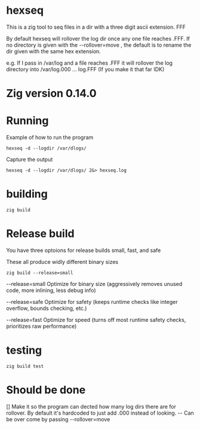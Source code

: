# hexseq
This is a zig tool to seq files in a dir with a three digit ascii extension. FFF

By default hexseq will rollover the log dir once any one file reaches .FFF. If no
directory is given with the --rollover=move <path>, the default is to rename the dir 
given with the same hex extension.

e.g. If I pass in /var/log and a file reaches .FFF it will rollover the log directory 
into /var/log.000 ... log.FFF (If you make it that far IDK)

# Zig version 0.14.0

# Running 
Example of how to run the program

```console
hexseq -d --logdir /var/dlogs/
```

Capture the output
```console
hexseq -d --logdir /var/dlogs/ 2&> hexseq.log
```

# building 
```console
zig build
```

# Release build
You have three optoions for release builds
small, fast, and safe

These all produce widly different binary sizes

```console
zig build --release=small
```

--release=small	Optimize for binary size (aggressively 
                removes unused code, more inlining, less debug info)

--release=safe	Optimize for safety (keeps runtime checks
                like integer overflow, bounds checking, etc.)

--release=fast	Optimize for speed (turns off most runtime safety 
                checks, prioritizes raw performance)

# testing

```console
zig build test
```
# Should be done
[] Make it so the program can dected how many log dirs there are for rollover. By default it's hardcoded
   to just add .000 instead of looking. -- Can be over come by passing --rollover=move <path>
